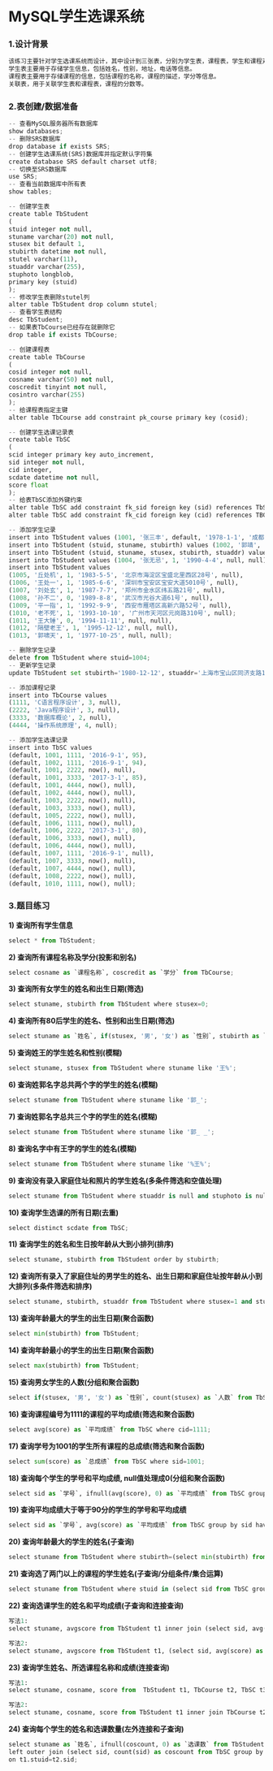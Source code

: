 
# MySQL学生选课系统

### 1.设计背景

```python
该练习主要针对学生选课系统而设计，其中设计到三张表，分别为学生表，课程表，学生和课程对应的关联表。
学生表主要用于存储学生信息，包括姓名，性别，地址，电话等信息。
课程表主要用于存储课程的信息，包括课程的名称，课程的描述，学分等信息。
关联表，用于关联学生表和课程表，课程的分数等。
```

### 2.表创建/数据准备

```python
-- 查看MySQL服务器所有数据库
show databases;
-- 删除SRS数据库
drop database if exists SRS;
-- 创建学生选课系统(SRS)数据库并指定默认字符集
create database SRS default charset utf8;
-- 切换至SRS数据库
use SRS;
-- 查看当前数据库中所有表
show tables;

-- 创建学生表
create table TbStudent
(
stuid integer not null,
stuname varchar(20) not null,
stusex bit default 1,
stubirth datetime not null,
stutel varchar(11),
stuaddr varchar(255),
stuphoto longblob,
primary key (stuid)
);
-- 修改学生表删除stutel列
alter table TbStudent drop column stutel;
-- 查看学生表结构
desc TbStudent;
-- 如果表TbCourse已经存在就删除它
drop table if exists TbCourse;

-- 创建课程表
create table TbCourse
(
cosid integer not null,
cosname varchar(50) not null,
coscredit tinyint not null,
cosintro varchar(255)
);
-- 给课程表指定主键
alter table TbCourse add constraint pk_course primary key (cosid);

-- 创建学生选课记录表
create table TbSC
(
scid integer primary key auto_increment,
sid integer not null,
cid integer,
scdate datetime not null,
score float
);
-- 给表TbSC添加外键约束
alter table TbSC add constraint fk_sid foreign key (sid) references TbStudent (stuid) on delete cascade on update cascade;
alter table TbSC add constraint fk_cid foreign key (cid) references TBCourse (cosid) on delete set null on update cascade;

-- 添加学生记录
insert into TbStudent values (1001, '张三丰', default, '1978-1-1', '成都市一环路西二段17号', null);
insert into TbStudent (stuid, stuname, stubirth) values (1002, '郭靖', '1980-2-2');
insert into TbStudent (stuid, stuname, stusex, stubirth, stuaddr) values (1003, '黄蓉', 0, '1982-3-3', '成都市二环路南四段123号');
insert into TbStudent values (1004, '张无忌', 1, '1990-4-4', null, null);
insert into TbStudent values 
(1005, '丘处机', 1, '1983-5-5', '北京市海淀区宝盛北里西区28号', null),
(1006, '王处一', 1, '1985-6-6', '深圳市宝安区宝安大道5010号', null),
(1007, '刘处玄', 1, '1987-7-7', '郑州市金水区纬五路21号', null),
(1008, '孙不二', 0, '1989-8-8', '武汉市光谷大道61号', null),
(1009, '平一指', 1, '1992-9-9', '西安市雁塔区高新六路52号', null),
(1010, '老不死', 1, '1993-10-10', '广州市天河区元岗路310号', null);
(1011, '王大锤', 0, '1994-11-11', null, null),
(1012, '隔壁老王', 1, '1995-12-12', null, null),
(1013, '郭啸天', 1, '1977-10-25', null, null);

-- 删除学生记录
delete from TbStudent where stuid=1004;
-- 更新学生记录
update TbStudent set stubirth='1980-12-12', stuaddr='上海市宝山区同济支路199号' where stuid=1002;

-- 添加课程记录
insert into TbCourse values 
(1111, 'C语言程序设计', 3, null),
(2222, 'Java程序设计', 3, null),
(3333, '数据库概论', 2, null),
(4444, '操作系统原理', 4, null);

-- 添加学生选课记录
insert into TbSC values 
(default, 1001, 1111, '2016-9-1', 95),
(default, 1002, 1111, '2016-9-1', 94),
(default, 1001, 2222, now(), null),
(default, 1001, 3333, '2017-3-1', 85),
(default, 1001, 4444, now(), null),
(default, 1002, 4444, now(), null),
(default, 1003, 2222, now(), null),
(default, 1003, 3333, now(), null),
(default, 1005, 2222, now(), null),
(default, 1006, 1111, now(), null),
(default, 1006, 2222, '2017-3-1', 80),
(default, 1006, 3333, now(), null),
(default, 1006, 4444, now(), null),
(default, 1007, 1111, '2016-9-1', null),
(default, 1007, 3333, now(), null),
(default, 1007, 4444, now(), null),
(default, 1008, 2222, now(), null),
(default, 1010, 1111, now(), null);
```

### 3.题目练习

   **1) 查询所有学生信息**

```python
select * from TbStudent;
```

   **2) 查询所有课程名称及学分(投影和别名)**

```python
select cosname as `课程名称`, coscredit as `学分` from TbCourse;
```

   **3) 查询所有女学生的姓名和出生日期(筛选)**

```python
select stuname, stubirth from TbStudent where stusex=0;
```

   **4) 查询所有80后学生的姓名、性别和出生日期(筛选)**

```python
select stuname as `姓名`, if(stusex, '男', '女') as `性别`, stubirth as `出生日期` from TbStudent where stubirth between '1980-1-1' and '1989-12-31';
```

   **5) 查询姓王的学生姓名和性别(模糊)**

```python
select stuname, stusex from TbStudent where stuname like '王%';
```

   **6) 查询姓郭名字总共两个字的学生的姓名(模糊)**

```python
select stuname from TbStudent where stuname like '郭_';
```

   **7) 查询姓郭名字总共三个字的学生的姓名(模糊)**

```python
select stuname from TbStudent where stuname like '郭_ _';
```

   **8) 查询名字中有王字的学生的姓名(模糊)**

```python
select stuname from TbStudent where stuname like '%王%';
```

   **9) 查询没有录入家庭住址和照片的学生姓名(多条件筛选和空值处理)**

```python
select stuname from TbStudent where stuaddr is null and stuphoto is null;
```

   **10) 查询学生选课的所有日期(去重)**

```python
select distinct scdate from TbSC;
```

   **11) 查询学生的姓名和生日按年龄从大到小排列(排序)**

```python
select stuname, stubirth from TbStudent order by stubirth;
```

   **12) 查询所有录入了家庭住址的男学生的姓名、出生日期和家庭住址按年龄从小到大排列(多条件筛选和排序)**

```python
select stuname, stubirth, stuaddr from TbStudent where stusex=1 and stuaddr is not null order by stubirth desc;
```

   **13) 查询年龄最大的学生的出生日期(聚合函数)**

```python
select min(stubirth) from TbStudent;
```

   **14) 查询年龄最小的学生的出生日期(聚合函数)**

```python
select max(stubirth) from TbStudent;
```

   **15) 查询男女学生的人数(分组和聚合函数)**

```python
select if(stusex, '男', '女') as `性别`, count(stusex) as `人数` from TbStudent group by stusex;
```

   **16) 查询课程编号为1111的课程的平均成绩(筛选和聚合函数)**

```python
select avg(score) as `平均成绩` from TbSC where cid=1111;
```

   **17) 查询学号为1001的学生所有课程的总成绩(筛选和聚合函数)**

```python
select sum(score) as `总成绩` from TbSC where sid=1001;
```

   **18) 查询每个学生的学号和平均成绩, null值处理成0(分组和聚合函数)**

```python
select sid as `学号`, ifnull(avg(score), 0) as `平均成绩` from TbSC group by sid;
```

   **19) 查询平均成绩大于等于90分的学生的学号和平均成绩**

```python
select sid as `学号`, avg(score) as `平均成绩` from TbSC group by sid having avg(score)>=90;
```

   **20) 查询年龄最大的学生的姓名(子查询)**

```python
select stuname from TbStudent where stubirth=(select min(stubirth) from TbStudent);
```

   **21) 查询选了两门以上的课程的学生姓名(子查询/分组条件/集合运算)**

```python
select stuname from TbStudent where stuid in (select sid from TbSC group by sid having count(sid)>2);
```

   **22) 查询选课学生的姓名和平均成绩(子查询和连接查询)**

```python
写法1: 
select stuname, avgscore from TbStudent t1 inner join (select sid, avg(score) as avgscore from TbSC where score is not null group by sid) t2 on t1.stuid=t2.sid;

写法2: 
select stuname, avgscore from TbStudent t1, (select sid, avg(score) as avgscore from TbSC where score is not null group by sid) t2 where t1.stuid=t2.sid;
```

   **23) 查询学生姓名、所选课程名称和成绩(连接查询)**

```python
写法1:
select stuname, cosname, score from  TbStudent t1, TbCourse t2, TbSC t3 where t1.stuid=t3.sid and t2.cosid=t3.cid and t3.score is not null;

写法2: 
select stuname, cosname, score from TbStudent t1 inner join TbCourse t2 inner join (select sid, cid, score from TbSC where score is not null) t3 on t1.stuid=t3.sid and t2.cosid=t3.cid;
```

   **24) 查询每个学生的姓名和选课数量(左外连接和子查询)**

```python
select stuname as `姓名`, ifnull(coscount, 0) as `选课数` from TbStudent t1
left outer join (select sid, count(sid) as coscount from TbSC group by sid) t2 
on t1.stuid=t2.sid;
```





